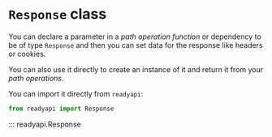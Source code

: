 # `Response` class

You can declare a parameter in a *path operation function* or dependency to be of type
`Response` and then you can set data for the response like headers or cookies.

You can also use it directly to create an instance of it and return it from your *path
operations*.

You can import it directly from `readyapi`:

```python
from readyapi import Response
```

::: readyapi.Response

